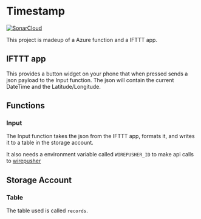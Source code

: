 # Timestamp
[![SonarCloud](https://img.shields.io/badge/Sonar-Cloud-orange)](https://sonarcloud.io/dashboard?id=timestamp-app_timestamp-app)


This project is madeup of a Azure function and a IFTTT app.

## IFTTT app
This provides a button widget on your phone that when pressed sends a json
payload to the Input function.
The json will contain the current DateTime and the Latitude/Longitude.

## Functions

### Input
The Input function takes the json from the IFTTT app, formats it, and writes
it to a table in the storage account.

It also needs a environment variable called `WIREPUSHER_ID` to make api calls
to [wirepusher](https://wirepusher.com/)

## Storage Account

### Table
The table used is called `records`.
